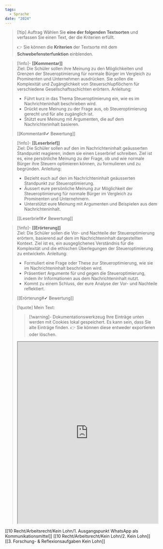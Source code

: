 ```yaml
---
tags:
  - Sprache
date: "2024"
---
```


>[!tip] Auftrag
>Wählen Sie **eine der folgenden Textsorten** und verfassen Sie einen Text, der die Kriterien erfüllt.
>
>👉 Sie können die **Kriterien** der Textsorte mit dem **Schwebefensterfunktion** einblenden.

>[!info]- **[[Kommentar]]**  
>Ziel: Die Schüler sollen ihre Meinung zu den Möglichkeiten und Grenzen der Steueroptimierung für normale Bürger im Vergleich zu Prominenten und Unternehmen ausdrücken. Sie sollen die Komplexität und Zugänglichkeit von Steuerschlupflöchern für verschiedene Gesellschaftsschichten erörtern.
>Anleitung:  
>- Führt kurz in das Thema Steueroptimierung ein, wie es im Nachrichteninhalt beschrieben wird.  
>- Drückt eure Meinung zu der Frage aus, ob Steueroptimierung gerecht und für alle zugänglich ist.  
>- Stützt eure Meinung mit Argumenten, die auf dem Nachrichteninhalt basieren.  
>
>[[Kommentar#✔ Bewertung]]

>[!info]- **[[Leserbrief]]**  
>Ziel: Die Schüler sollen auf den im Nachrichteninhalt geäusserten Standpunkt reagieren, indem sie einen Leserbrief schreiben. Ziel ist es, eine persönliche Meinung zu der Frage, ob und wie normale Bürger ihre Steuern optimieren können, zu formulieren und zu begründen.
>Anleitung:  
>- Bezieht euch auf den im Nachrichteninhalt geäusserten Standpunkt zur Steueroptimierung.  
>- Äussert eure persönliche Meinung zur Möglichkeit der Steueroptimierung für normale Bürger im Vergleich zu Prominenten und Unternehmern.  
>- Unterstützt eure Meinung mit Argumenten und Beispielen aus dem Nachrichteninhalt.  
>
>[[Leserbrief#✔ Bewertung]]

>[!info]- **[[Erörterung]]**  
>Ziel: Die Schüler sollen die Vor- und Nachteile der Steueroptimierung erörtern, basierend auf dem im Nachrichteninhalt dargestellten Kontext. Ziel ist es, ein ausgeglichenes Verständnis für die Komplexität und die ethischen Überlegungen der Steueroptimierung zu entwickeln.
>Anleitung:  
>- Formuliert eine Frage oder These zur Steueroptimierung, wie sie im Nachrichteninhalt beschrieben wird.  
>- Präsentiert Argumente für und gegen die Steueroptimierung, indem ihr Informationen aus dem Nachrichteninhalt nutzt.  
>- Kommt zu einem Schluss, der eure Analyse der Vor- und Nachteile reflektiert.  
>
>[[Erörterung#✔ Bewertung]]

   >[!quote] Mein Text:
>>[!warning]- Dokumentationswerkzeug 
>Ihre Einträge unten werden mit Cookies lokal gespeichert. Es kann sein, dass Sie alte Einträge finden. 
>👉 Sie können diese entweder exportieren oder löschen.
>
><iframe width="100%" height="600" src="https://app.Lumi.education/run/KWcs8f" allowfullscreen allow="geolocation *; autoplay; encrypted-media"></iframe>

[[10 Recht/Arbeitsrecht/Kein Lohn/1. Ausgangspunkt WhatsApp als Kommunikationsmittel]]
[[10 Recht/Arbeitsrecht/Kein Lohn/2. Kein Lohn]]
[[3. Forschung- & Reflexionsaufgaben Kein Lohn]]
